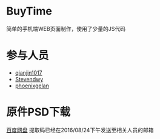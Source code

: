 # BuyTime
简单的手机端WEB页面制作，使用了少量的JS代码

# 参与人员
* [qianjin1017](https://github.com/qianjin1017)
* [Stevendwy](https://github.com/Stevendwy)
* [phoenixgelan](https://github.com/phoenixgelan)

# 原件PSD下载
[百度网盘](https://pan.baidu.com/s/1geLBOVx)  提取码已经在2016/08/24下午发送至相关人员的邮箱
